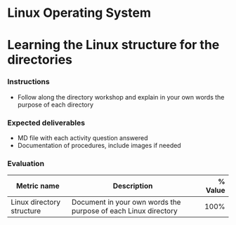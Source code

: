 # Linux Operating System
# Learning the Linux structure for the directories

### Instructions
- Follow along the directory workshop and explain in your own words the purpose of each directory

### Expected deliverables
- MD file with each activity question answered
- Documentation of procedures, include images if needed



### Evaluation

| Metric name | Description | % Value |
| ----------- |-------------| -------:|
| Linux directory structure   | Document in your own words the purpose of each Linux directory | 100% |
